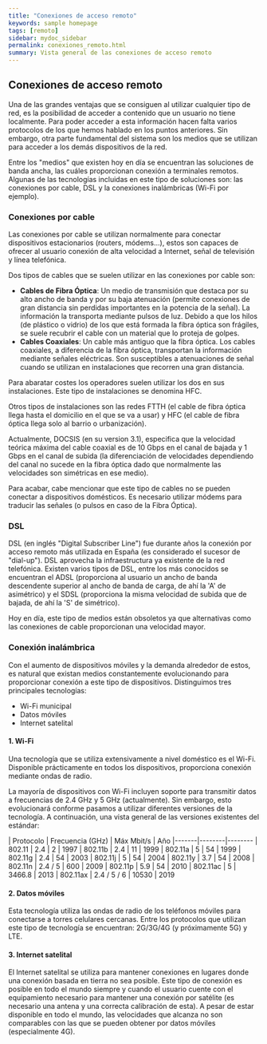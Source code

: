 ```yaml
---
title: "Conexiones de acceso remoto"
keywords: sample homepage
tags: [remoto]
sidebar: mydoc_sidebar
permalink: conexiones_remoto.html
summary: Vista general de las conexiones de acceso remoto
---
```


## Conexiones de acceso remoto

Una de las grandes ventajas que se consiguen al utilizar cualquier tipo de red, es la posibilidad de acceder a contenido que un usuario no tiene localmente. Para poder acceder a esta información hacen falta varios protocolos de los que hemos hablado en los puntos anteriores. Sin embargo, otra parte fundamental del sistema son los medios que se utilizan para acceder a los demás dispositivos de la red.

Entre los "medios" que existen hoy en día se encuentran las soluciones de banda ancha, las cuáles proporcionan conexión a terminales remotos. Algunas de las tecnologías incluidas en este tipo de soluciones son: las conexiones por cable, DSL y la conexiones inalámbricas (Wi-Fi por ejemplo).

### Conexiones por cable

Las conexiones por cable se utilizan normalmente para conectar dispositivos estacionarios (routers, módems...), estos son capaces de ofrecer al usuario conexión de alta velocidad a Internet, señal de televisión y línea telefónica.

Dos tipos de cables que se suelen utilizar en las conexiones por cable son:
- **Cables de Fibra Óptica**: Un medio de transmisión que destaca por su alto ancho de banda y por su baja atenuación (permite conexiones de gran distancia sin perdidas importantes en la potencia de la señal). La información la transporta mediante pulsos de luz. Debido a que los hilos (de plástico o vidrio) de los que está formada la fibra óptica son frágiles, se suele recubrir el cable con un material que lo proteja de golpes.
- **Cables Coaxiales**: Un cable más antiguo que la fibra óptica. Los cables coaxiales, a diferencia de la fibra óptica, transportan la información mediante señales eléctricas. Son susceptibles a atenuaciones de señal cuando se utilizan en instalaciones que recorren una gran distancia.

Para abaratar costes los operadores suelen utilizar los dos en sus instalaciones. Este tipo de instalaciones se denomina HFC.

Otros tipos de instalaciones son las redes FTTH (el cable de fibra óptica llega hasta el domicilio en el que se va a usar) y HFC (el cable de fibra óptica llega solo al barrio o urbanización).

Actualmente, DOCSIS (en su version 3.1), especifica que la velocidad teórica máxima del cable coaxial es de 10 Gbps en el canal de bajada y 1 Gbps en el canal de subida (la diferenciación de velocidades dependiendo del canal no sucede en la fibra óptica dado que normalmente las velocidades son simétricas en ese medio).

Para acabar, cabe mencionar que este tipo de cables no se pueden conectar a dispositivos domésticos. Es necesario utilizar módems para traducir las señales (o pulsos en caso de la Fibra Óptica).

### DSL
DSL (en inglés "Digital Subscriber Line") fue durante años la conexión por acceso remoto más utilizada en España (es considerado el sucesor de "dial-up"). DSL aprovecha la infraestructura ya existente de la red telefónica. Existen varios tipos de DSL, entre los más conocidos se encuentran el ADSL (proporciona al usuario un ancho de banda descendente superior al ancho de banda de carga, de ahí la 'A' de asimétrico) y el SDSL (proporciona la misma velocidad de subida que de bajada, de ahí la 'S' de simétrico).

Hoy en día, este tipo de medios están obsoletos ya que alternativas como las conexiones de cable proporcionan una velocidad mayor.

### Conexión inalámbrica
Con el aumento de dispositivos móviles y la demanda alrededor de estos, es natural que existan medios constantemente evolucionando para proporcionar conexión a este tipo de dispositivos. Distinguimos tres principales tecnologías:
- Wi-Fi municipal
- Datos móviles
- Internet satelital

#### 1. Wi-Fi
Una tecnología que se utiliza extensivamente a nivel doméstico es el Wi-Fi. Disponible prácticamente en todos los dispositivos, proporciona conexión mediante ondas de radio.

La mayoría de dispositivos con Wi-Fi incluyen soporte para transmitir datos a frecuencias de 2.4 GHz y 5 GHz (actualmente). Sin embargo, esto evolucionará conforme pasamos a utilizar diferentes versiones de la tecnología. A continuación, una vista general de las versiones existentes del estándar:

| Protocolo | Frecuencia (GHz) | Máx Mbit/s | Año
|-------|--------|--------
| 802.11 | 2.4 |  2 | 1997
| 802.11b | 2.4 | 11 | 1999
| 802.11a | 5 | 54 | 1999
| 802.11g | 2.4 | 54 | 2003
| 802.11j | 5 | 54 | 2004
| 802.11y | 3.7 | 54 | 2008
| 802.11n | 2.4 / 5 | 600 | 2009
| 802.11p | 5.9 | 54 | 2010
| 802.11ac | 5 | 3466.8 | 2013
| 802.11ax | 2.4 / 5 / 6 | 10530 | 2019

#### 2. Datos móviles
Esta tecnología utiliza las ondas de radio de los teléfonos móviles para conectarse a torres celulares cercanas. Entre los protocolos que utilizan este tipo de tecnología se encuentran: 2G/3G/4G (y próximamente 5G) y LTE.

#### 3. Internet satelital
El Internet satelital se utiliza para mantener conexiones en lugares donde una conexión basada en tierra no sea posible. Este tipo de conexión es posible en todo el mundo siempre y cuando el usuario cuente con el equipamiento necesario para mantener una conexión por satélite (es necesario una antena y una correcta calibración de esta). A pesar de estar disponible en todo el mundo, las velocidades que alcanza no son comparables con las que se pueden obtener por datos móviles (especialmente 4G).